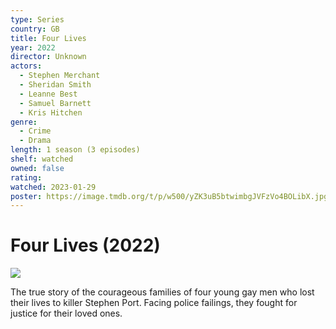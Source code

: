 ```yaml
---
type: Series
country: GB
title: Four Lives
year: 2022
director: Unknown
actors:
  - Stephen Merchant
  - Sheridan Smith
  - Leanne Best
  - Samuel Barnett
  - Kris Hitchen
genre:
  - Crime
  - Drama
length: 1 season (3 episodes)
shelf: watched
owned: false
rating:
watched: 2023-01-29
poster: https://image.tmdb.org/t/p/w500/yZK3uB5btwimbgJVFzVo4BOLibX.jpg
---
```


# Four Lives (2022)

![](https://image.tmdb.org/t/p/w500/yZK3uB5btwimbgJVFzVo4BOLibX.jpg)

The true story of the courageous families of four young gay men who lost their lives to killer Stephen Port. Facing police failings, they fought for justice for their loved ones.